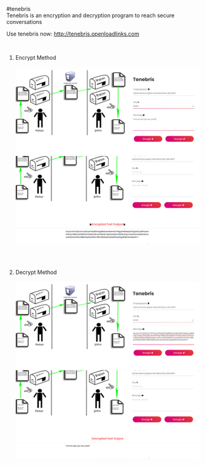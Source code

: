  #tenebris <br>
 Tenebris is an encryption and decryption program to reach secure conversations
  <br>
  
  Use tenebris now: http://tenebris.openloadlinks.com
  
  <br>
 
1) Encrypt Method
    <br>    
 ![screenshots/encrypt1](screenshots/encrypt1.png) 
     <br>
 ![screenshots/encrypt2](screenshots/encrypt2.png)  

     <br><br>
     
2) Decrypt Method    
      <br>
 ![screenshots/decrypt1](screenshots/decrypt1.png)
     <br>
 ![screenshots/decrypt2](screenshots/decrypt2.png)    
